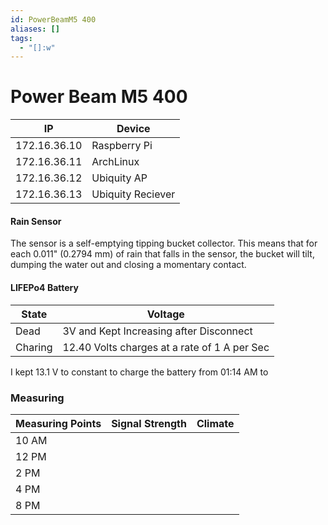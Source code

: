 ```yaml
---
id: PowerBeamM5 400
aliases: []
tags:
  - "[]:w"
---
```


# Power Beam M5 400

| IP           | Device            |
| ------------ | ----------------- |
| 172.16.36.10 | Raspberry Pi      |
| 172.16.36.11 | ArchLinux         |
| 172.16.36.12 | Ubiquity AP       |
| 172.16.36.13 | Ubiquity Reciever |

#### Rain Sensor

The sensor is a self-emptying tipping bucket collector. This means that for each 0.011" (0.2794 mm) of rain that falls in the sensor, the bucket will tilt, dumping the water out and closing a momentary contact.

#### LIFEPo4 Battery

| State   | Voltage                                      |
| ------- | -------------------------------------------- |
| Dead    | 3V and Kept Increasing after Disconnect      |
| Charing | 12.40 Volts charges at a rate of 1 A per Sec |

I kept 13.1 V to constant to charge the battery from 01:14 AM to

### Measuring

| Measuring Points | Signal Strength | Climate |
| ---------------- | --------------- | ------- |
| 10 AM            |                 |         |
| 12 PM            |                 |         |
| 2 PM             |                 |         |
| 4 PM             |                 |         |
| 8 PM             |                 |         |
